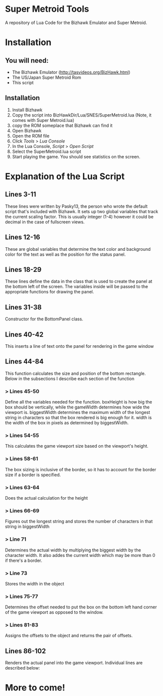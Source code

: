 # Super Metroid Tools
A repository of Lua Code for the Bizhawk Emulator and Super Metroid.

# Installation
## You will need:
- The Bizhawk Emulator (http://tasvideos.org/BizHawk.html)
- The US/Japan Super Metroid Rom
- This script

## Installation
1. Install Bizhawk
2. Copy the script into BizHawkDir/Lua/SNES/SuperMetroid.lua (Note, it comes with Super Metroid.lua)
3. copy the ROM someplace that Bizhawk can find it
4. Open Bizhawk
5. Open the ROM file
6. Click *Tools* > *Lua Console*
7. In the Lua Console, *Script* > *Open Script*
8. Select the SuperMetroid.lua script
9. Start playing the game. You should see statistics on the screen.

# Explanation of the Lua Script
## Lines 3-11 
These lines were written by Pasky13, the person who wrote the default script that's included with Bizhawk. It sets up two global variables that track the current scaling factor. This is usually integer (1-4) however it could be decimal in the case of fullscreen views. 

## Lines 12-16
These are global variables that determine the text color and background color for the text as well as the position for the status panel.

## Lines 18-29
These lines define the data in the class that is used to create the panel at the bottom left of the screen. The variables inside will be passed to the appropriate functions for drawing the panel.

## Lines 31-38
Constructor for the BottomPanel class.

## Lines 40-42
This inserts a line of text onto the panel for rendering in the game window

## Lines 44-84
This function calculates the size and position of the bottom rectangle. Below in the subsections I describe each section of the function

### > Lines 45-50
Define all the variables needed for the function. boxHeight is how big the box should be vertically, while the gameWidth determines how wide the viewport is. biggestWidth determines the maximum width of the longest string in characters so that the box rendered is big enough for it. width is the width of the box in pixels as determined by biggestWidth. 

### > Lines 54-55
This calculates the game viewport size based on the viewport's height.

### > Lines 58-61
The box sizing is inclusive of the border, so it has to account for the border size if a border is specified.

### > Lines 63-64
Does the actual calculation for the height

### > Lines 66-69
Figures out the longest string and stores the number of characters in that string in biggestWidth

### > Line 71
Determines the actual width by multiplying the biggest width by the character width. It also addes the current width which may be more than 0 if there's a border.

### > Line 73
Stores the width in the object

### > Lines 75-77
Determines the offset needed to put the box on the bottom left hand corner of the game viewport as opposed to the window.

### > Lines 81-83
Assigns the offsets to the object and returns the pair of offsets.

## Lines 86-102
Renders the actual panel into the game viewport. Individual lines are described below:

# More to come! #